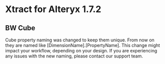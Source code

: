 # Xtract for Alteryx 1.7.2

## BW Cube 
Cube property naming was changed to keep them unique. From now on they are named like [DimensionName].[PropertyName]. This change might impact your workflow, depending on your design. If you are experiencing any issues with the new naming, please contact our support team.